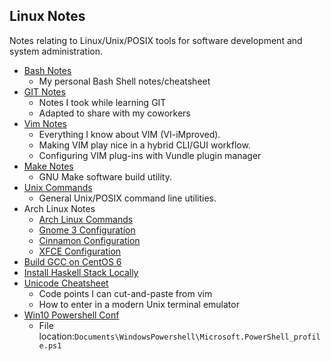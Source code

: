 ## Linux Notes
Notes relating to Linux/Unix/POSIX tools for
software development and system administration.
* [Bash Notes](BashNotes/BashNotes.txt)
  - My personal Bash Shell notes/cheatsheet
* [GIT Notes](GitNotes/GITnotes.txt)
  - Notes I took while learning GIT
  - Adapted to share with my coworkers
* [Vim Notes](vimNotes/README.md)
  - Everything I know about VIM (VI-iMproved).
  - Making VIM play nice in a hybrid CLI/GUI workflow.
  - Configuring VIM plug-ins with Vundle plugin manager
* [Make Notes](MakeNotes/MakeNotes.txt)
  - GNU Make software build utility.
* [Unix Commands](UnixCommands/UnixCommands.txt)
  - General Unix/POSIX command line utilities.
* Arch Linux Notes
  - [Arch Linux Commands](ArchLinuxNotes/archCommands.txt)
  - [Gnome 3 Configuration](ArchLinuxNotes/gnomeConf.md)
  - [Cinnamon Configuration](ArchLinuxNotes/cinnamonConf.txt)
  - [XFCE Configuration](ArchLinuxNotes/xfceConf.txt)
* [Build GCC on CentOS 6](CentOS6/Build_GCC.txt)
* [Install Haskell Stack Locally](CentOS6/InstallStackLocally.txt)
* [Unicode Cheatsheet](Unicode/UnicodeCheatSheet.txt)
  - Code points I can cut-and-paste from vim
  - How to enter in a modern Unix terminal emulator
* [Win10 Powershell Conf](Win10PSconf/Microsoft.PowerShell_profile.ps1)
  - File location:`Documents\WindowsPowershell\Microsoft.PowerShell_profile.ps1`
